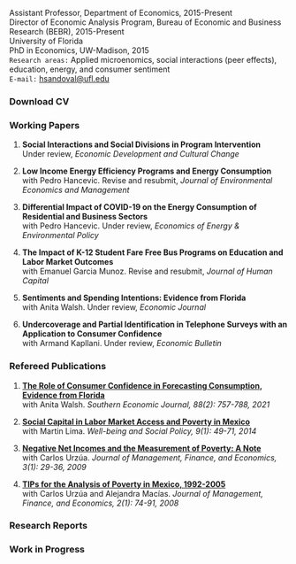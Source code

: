 
Assistant Professor, Department of Economics, 2015-Present  
Director of Economic Analysis Program, Bureau of Economic and Business Research (BEBR), 2015-Present  
University of Florida  
PhD in Economics, UW-Madison, 2015  
`Research areas:` Applied microenomics, social interactions (peer effects), education, energy, and consumer sentiment  
`E-mail:` hsandoval@ufl.edu 

### Download CV
<!--[Download CV](https://github.com/hhsandoval/hhsandoval.github.io/files/7698132/202111.CV.HS.pdf)-->

### Working Papers

1. **Social Interactions and Social Divisions in Program Intervention**  
   Under review, *Economic Development and Cultural Change*

2. **Low Income Energy Efficiency Programs and Energy Consumption**   
   with Pedro Hancevic. Revise and resubmit, *Journal of Environmental Economics and Management*

3. **Differential Impact of COVID-19 on the Energy Consumption of Residential and Business Sectors**  
   with Pedro Hancevic. Under review, *Economics of Energy & Environmental Policy*

4. **The Impact of K-12 Student Fare Free Bus Programs on Education and Labor Market Outcomes**  
   with Emanuel Garcia Munoz. Revise and resubmit, *Journal of Human Capital*

5. **Sentiments and Spending Intentions: Evidence from Florida**  
   with Anita Walsh. Under review, *Economic Journal*

6. **Undercoverage and Partial Identification in Telephone Surveys with an Application to Consumer Confidence**  
   with Armand Kapllani. Under review, *Economic Bulletin*

### Refereed Publications

1. **[The Role of Consumer Confidence in Forecasting Consumption, Evidence from Florida](https://doi.org/10.1002/soej.12528)**  
   with Anita Walsh. *Southern Economic Journal, 88(2): 757-788, 2021*

2. **[Social Capital in Labor Market Access and Poverty in Mexico](http://biblioteca.ciess.org/adiss/r458/social_capital_in_labor_market_access_and_poverty_in_mexico)**  
  with Martin Lima. *Well-being and Social Policy, 9(1): 49-71, 2014*

3. **[Negative Net Incomes and the Measurement of Poverty: A Note](https://ideas.repec.org/a/ega/rafega/200903.html)**  
   with Carlos Urzúa. *Journal of Management, Finance, and Economics, 3(1): 29-36, 2009*

4. **[TIPs for the Analysis of Poverty in Mexico, 1992-2005](https://ideas.repec.org/a/ega/rafega/200806.html)**  
   with Carlos Urzúa and Alejandra Macías. *Journal of Management, Finance, and Economics, 2(1): 74-91, 2008*


### Research Reports


### Work in Progress


<!-- ![Hector](https://user-images.githubusercontent.com/95992942/145701862-438f789f-30d0-4143-948b-695a9c4d9f90.jpg)

For more details see [Basic writing and formatting syntax](https://docs.github.com/en/github/writing-on-github/getting-started-with-writing-and-formatting-on-github/basic-writing-and-formatting-syntax).

### Jekyll Themes

Your Pages site will use the layout and styles from the Jekyll theme you have selected in your [repository settings](https://github.com/hhsandoval/hhsandoval.github.io/settings/pages). The name of this theme is saved in the Jekyll `_config.yml` configuration file.

### Support or Contact

Having trouble with Pages? Check out our [documentation](https://docs.github.com/categories/github-pages-basics/) or [contact support](https://support.github.com/contact) and we’ll help you sort it out.
 -->

